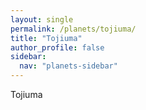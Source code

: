 ```yaml
---
layout: single
permalink: /planets/tojiuma/
title: "Tojiuma"
author_profile: false
sidebar:
  nav: "planets-sidebar"
---
```


Tojiuma